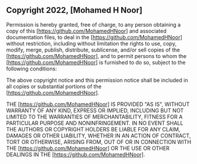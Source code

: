 ## Copyright 2022, [Mohamed H Noor]

Permission is hereby granted, free of charge, to any person obtaining a copy of this [https://github.com/MohamedHNoor] and associated documentation files, to deal in the [https://github.com/MohamedHNoor] without restriction, including without limitation the rights to use, copy, modify, merge, publish, distribute, sublicense, and/or sell copies of the [https://github.com/MohamedHNoor], and to permit persons to whom the [https://github.com/MohamedHNoor] is furnished to do so, subject to the following conditions:

The above copyright notice and this permission notice shall be included in all copies or substantial portions of the [https://github.com/MohamedHNoor].

THE [https://github.com/MohamedHNoor] IS PROVIDED "AS IS", WITHOUT WARRANTY OF ANY KIND, EXPRESS OR IMPLIED, INCLUDING BUT NOT LIMITED TO THE WARRANTIES OF MERCHANTABILITY, FITNESS FOR A PARTICULAR PURPOSE AND NONINFRINGEMENT. IN NO EVENT SHALL THE AUTHORS OR COPYRIGHT HOLDERS BE LIABLE FOR ANY CLAIM, DAMAGES OR OTHER LIABILITY, WHETHER IN AN ACTION OF CONTRACT, TORT OR OTHERWISE, ARISING FROM, OUT OF OR IN CONNECTION WITH THE [https://github.com/MohamedHNoor] OR THE USE OR OTHER DEALINGS IN THE [https://github.com/MohamedHNoor].
